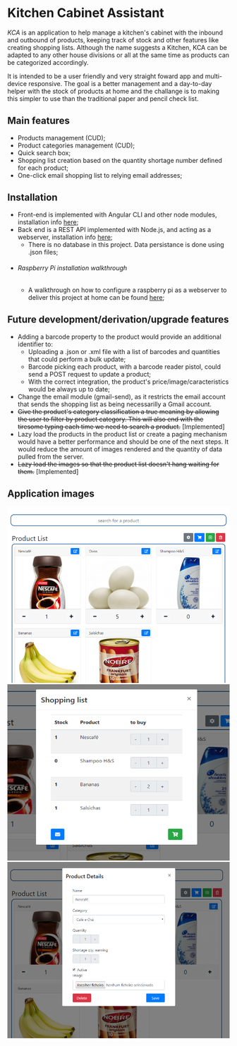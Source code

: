 # Kitchen Cabinet Assistant

_KCA_ is an application to help manage a kitchen's cabinet with the inbound and outbound of products, keeping track of stock and other features like creating shopping lists. Although the name suggests a Kitchen, KCA can be adapted to any other house divisions or all at the same time as products can be categorized accordingly. 

It is intended to be a user friendly and very straight foward app and multi-device responsive. The goal is a better management and a day-to-day helper with the stock of products at home and the challange is to making this simpler to use than the traditional paper and pencil check list.

## Main features

* Products management (CUD);
* Product categories management (CUD);
* Quick search box;
* Shopping list creation based on the quantity shortage number defined for each product;
* One-click email shopping list to relying email addresses;

## Installation

* Front-end is implemented with Angular CLI and other node modules, installation info [here](https://github.com/ap080221063/Kitchen-Cabinet-Assistant/blob/master/KCAssistant/README.md);
* Back end is a REST API implemented with Node.js, and acting as a webserver, installation info [here](https://github.com/ap080221063/Kitchen-Cabinet-Assistant/blob/master/Server/README.md);
  * There is no database in this project. Data persistance is done using .json files;
* ###### Raspberry Pi installation walkthrough
  * A walkthrough on how to configure a raspberry pi as a webserver to deliver this project at home can be found [here](https://github.com/ap080221063/Kitchen-Cabinet-Assistant/blob/master/Raspberry%20Pi%20Configuration%20Guide.pdf);

## Future development/derivation/upgrade features

* Adding a barcode property to the product would provide an additional identifier to:
  * Uploading a .json or .xml file with a list of barcodes and quantities that could perform a bulk update;
  * Barcode picking each product, with a barcode reader pistol, could send a POST request to update a product;
  * With the correct integration, the product's price/image/caracteristics would be always up to date;
* Change the email module (gmail-send), as it restricts the email account that sends the shopping list as being necessarilly a Gmail account.
* ~~Give the product's category classification a true meaning by allowing the user to filter by product category. This will also end with the tiresome typing each time we need to search a product.~~ [Implemented]
* Lazy load the products in the product list or create a paging mechanism would have a better performance and should be one of the next steps. It would reduce the amount of images rendered and the quantity of data pulled from the server.
* ~~Lazy load the images so that the product list doesn't hang waiting for them.~~ [Implemented]

## Application images

<img src="https://github.com/ap080221063/Kitchen-Cabinet-Assistant/blob/master/Design%26Mockups/development/1.PNG" width="530" height="400" />

<img src="https://github.com/ap080221063/Kitchen-Cabinet-Assistant/blob/master/Design%26Mockups/development/5.PNG" width="530" height="400" />

<img src="https://github.com/ap080221063/Kitchen-Cabinet-Assistant/blob/master/Design%26Mockups/development/2.PNG" width="530" height="400" />
